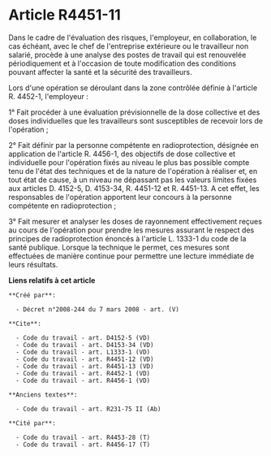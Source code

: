# Article R4451-11

Dans le cadre de l'évaluation des risques, l'employeur, en collaboration, le cas échéant, avec le chef de l'entreprise
extérieure ou le travailleur non salarié, procède à une analyse des postes de travail qui est renouvelée périodiquement et à
l'occasion de toute modification des conditions pouvant affecter la santé et la sécurité des travailleurs. 

Lors d'une opération se déroulant dans la zone contrôlée définie à l'article R. 4452-1, l'employeur : 

1° Fait procéder à une évaluation prévisionnelle de la dose collective et des doses individuelles que les travailleurs sont
susceptibles de recevoir lors de l'opération ; 

2° Fait définir par la personne compétente en radioprotection, désignée en application de l'article R. 4456-1, des objectifs
de dose collective et individuelle pour l'opération fixés au niveau le plus bas possible compte tenu de l'état des techniques
et de la nature de l'opération à réaliser et, en tout état de cause, à un niveau ne dépassant pas les valeurs limites fixées
aux articles D. 4152-5, D. 4153-34, R. 4451-12 et R. 4451-13. A cet effet, les responsables de l'opération apportent leur
concours à la personne compétente en radioprotection ; 

3° Fait mesurer et analyser les doses de rayonnement effectivement reçues au cours de l'opération pour prendre les mesures
assurant le respect des principes de radioprotection énoncés à l'article L. 1333-1 du code de la santé publique. Lorsque la
technique le permet, ces mesures sont effectuées de manière continue pour permettre une lecture immédiate de leurs résultats.

**Liens relatifs à cet article**

	**Créé par**:

	  - Décret n°2008-244 du 7 mars 2008 - art. (V)

	**Cite**:

	  - Code du travail - art. D4152-5 (VD)
	  - Code du travail - art. D4153-34 (VD)
	  - Code du travail - art. L1333-1 (VD)
	  - Code du travail - art. R4451-12 (VD)
	  - Code du travail - art. R4451-13 (VD)
	  - Code du travail - art. R4452-1 (VD)
	  - Code du travail - art. R4456-1 (VD)

	**Anciens textes**:

	  - Code du travail - art. R231-75 II (Ab)

	**Cité par**:

	  - Code du travail - art. R4453-28 (T)
	  - Code du travail - art. R4456-17 (T)
